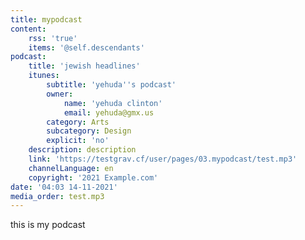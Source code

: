 ```yaml
---
title: mypodcast
content:
    rss: 'true'
    items: '@self.descendants'
podcast:
    title: 'jewish headlines'
    itunes:
        subtitle: 'yehuda''s podcast'
        owner:
            name: 'yehuda clinton'
            email: yehuda@gmx.us
        category: Arts
        subcategory: Design
        explicit: 'no'
    description: description
    link: 'https://testgrav.cf/user/pages/03.mypodcast/test.mp3'
    channelLanguage: en
    copyright: '2021 Example.com'
date: '04:03 14-11-2021'
media_order: test.mp3
---
```


this is my podcast